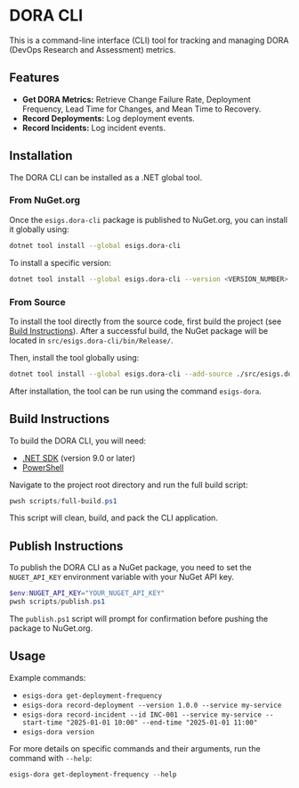 # DORA CLI

This is a command-line interface (CLI) tool for tracking and managing DORA (DevOps Research and Assessment) metrics.

## Features

*   **Get DORA Metrics:** Retrieve Change Failure Rate, Deployment Frequency, Lead Time for Changes, and Mean Time to Recovery.
*   **Record Deployments:** Log deployment events.
*   **Record Incidents:** Log incident events.

## Installation

The DORA CLI can be installed as a .NET global tool.

### From NuGet.org

Once the `esigs.dora-cli` package is published to NuGet.org, you can install it globally using:

```bash
dotnet tool install --global esigs.dora-cli
```

To install a specific version:

```bash
dotnet tool install --global esigs.dora-cli --version <VERSION_NUMBER>
```

### From Source

To install the tool directly from the source code, first build the project (see [Build Instructions](#build-instructions)). After a successful build, the NuGet package will be located in `src/esigs.dora-cli/bin/Release/`.

Then, install the tool globally using:

```bash
dotnet tool install --global esigs.dora-cli --add-source ./src/esigs.dora-cli/bin/Release/
```

After installation, the tool can be run using the command `esigs-dora`.

## Build Instructions

To build the DORA CLI, you will need:

*   [.NET SDK](https://dotnet.microsoft.com/download) (version 9.0 or later)
*   [PowerShell](https://docs.microsoft.com/en-us/powershell/scripting/install/installing-powershell)

Navigate to the project root directory and run the full build script:

```powershell
pwsh scripts/full-build.ps1
```

This script will clean, build, and pack the CLI application.

## Publish Instructions

To publish the DORA CLI as a NuGet package, you need to set the `NUGET_API_KEY` environment variable with your NuGet API key.

```powershell
$env:NUGET_API_KEY="YOUR_NUGET_API_KEY"
pwsh scripts/publish.ps1
```

The `publish.ps1` script will prompt for confirmation before pushing the package to NuGet.org.

## Usage

Example commands:

*   `esigs-dora get-deployment-frequency`
*   `esigs-dora record-deployment --version 1.0.0 --service my-service`
*   `esigs-dora record-incident --id INC-001 --service my-service --start-time "2025-01-01 10:00" --end-time "2025-01-01 11:00"`
*   `esigs-dora version`

For more details on specific commands and their arguments, run the command with `--help`:

```powershell
esigs-dora get-deployment-frequency --help
```